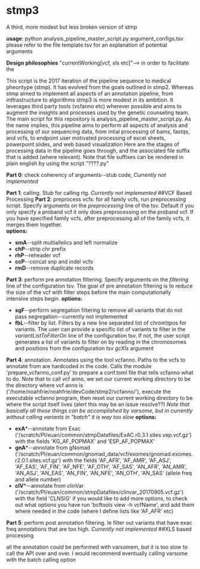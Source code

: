 # stmp3
A third, more modest but less broken version of stmp

**usage**: python analysis_pipeline_master_script.py argument_configs.tsv 
please refer to the file template.tsv for an explanation of potential arguments

**Design philosophies**
"currentWorking[vcf, xls etc]"--> in order to facilitate the 

This script is the 2017 iteration of the pipeline sequence to medical pheontype (stmp).  It has evolved from the goals outlined in stmp2. Whereas stmp aimed to implement all aspects of an annotation pipeline, from intfrastructure to algorithms stmp3 is more modest in its ambition.  It leverages third party tools (vcfanno etc) wherever possible and aims to augment the insights and processes used by the genetic counseling team.
The main script for this repository is analysis_pipeline_master_script.py.  As the name implies, this pipeline aims to perform all aspects of analysis and processing of our sequencing data, from intial processing of bams, fastqs, and vcfs, to endpoint user motivated processing of excel sheets, powerpoint slides, and web based visualization
Here are the stages of processing data in the pipeline goes through, and the associated file suffix that is added (where relevant).  Note that file suffixes can be rendered in plain english by using the script "????.py"

**Part 0**: check coherency of arguments--stub code, *Currently not implemented*

**Part 1**: calling.  Stub for calling rtg.  *Currently not implemented*
##VCF Based Processing
**Part 2**: preprocess vcfs: for all family vcfs, run preprocessing script.  Specify arguments on the *preprocessing* line of the tsv.  Default if you only specify a proband vcf it only does preprocessing on the proband vcf.  If you have specified family vcfs, after preprocessing all of the family vcfs, it merges them together.  
**options:**
  * **smA**--split multiallelics and left normalize
  * **chP**--strip chr prefix
  * **rhP**--reheader vcf
  * **ccP**--concat snp and indel vcfs
  * **rmD**--remove duplicate records

**Part 3**: perform pre annotation filtering. Specify arguments on the *filtering* line of the configuration tsv. The goal of pre annotation filtering is to reduce the size of the vcf with filter steps before the main computationally intensive steps begin. 
**options:**
 * **sgF**--perform segregation filtering to remove all variants that do not pass segregation--currently not implemented
 * **fbL**--filter by list.  Filters by a new line separated list of chrom\tpos for variants.  The user can provide a specific list of variants to filter in the *variantListToFilterOn* line of the configuration tsv. If not, the user script generates a list of variants to filter on by reading in the chromosomes and positions from the configuration tsv *gcXls* argument

**Part 4**: annotation.  Annotates using the tool vcfanno.  Paths to the vcfs to annotate from are hardcoded in the code.  Calls the module 'prepare_vcfanno_conf.py' to prepare a conf.toml file that tells vcfanno what to do.  Note that to call vcf anno, we set our current working directory to be the directory where vcf anno is ('/home/noahfrie/noahfrie/devCode/stmp2/vcfanno/'), execute the executable vcfanno program, then reset our current working directory to be where the script itself lives (alert this may be an issue resolve??)
*Note that basically all these things can be accomplished by varsome, but in currently without calling variants in "batch" it is way too slow*
**options:**
 * **exA***--annotate from Exac ('/scratch/PI/euan/common/stmpDatafiles/ExAC.r0.3.1.sites.vep.vcf.gz') with the fields 'KG_AF_POPMAX' and 'ESP_AF_POPMAX'
 * **gnA***--annotate from gNomad ('/scratch/PI/euan/common/gnomad_data/vcf/exomes/gnomad.exomes.r2.0.1.sites.vcf.gz') with the fields 'AF_AFR', 'AF_AMR', 'AF_ASJ', 'AF_EAS', 'AF_FIN', 'AF_NFE', 'AF_OTH', 'AF_SAS', 'AN_AFR', 'AN_AMR', 'AN_ASJ', 'AN_EAS', 'AN_FIN', 'AN_NFE', 'AN_OTH', 'AN_SAS' (allele freq and allele number)
 * **clV***--annotate from clinVar ('/scratch/PI/euan/common/stmpDatafiles/clinvar_20170905.vcf.gz') with the field 'CLNSIG'
 if you would like to add more options, to check out what options you have run 'bcftools view -h vcfName', and add them where needed in the code (where I define lists like 'AF_AFR' etc)
 
 **Part 5**: perform post annotation filtering.  Ie filter out variants that have exac freq annotations that are too high.  *Currently not implemented*
 ##XLS based processing



all the annotation could be performed with varsomem, but it is too slow to call the API over and over. I would recommend eventually calling varsome with the batch calling option
